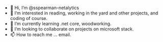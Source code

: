 - 👋 Hi, I’m @sspearman-netalytics
- 👀 I’m interested in reading, working in the yard and other projects, and coding of course.
- 🌱 I’m currently learning .net core, woodworking.
- 💞️ I’m looking to collaborate on projects on microsoft stack.
- 📫 How to reach me ... email.

<!---
sspearman-netalytics/sspearman-netalytics is a ✨ special ✨ repository because its `README.md` (this file) appears on your GitHub profile.
You can click the Preview link to take a look at your changes.
--->
